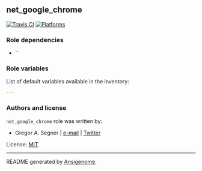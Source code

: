 ## net_google_chrome

<!-- This file was generated by Ansigenome. Do not edit this file directly but
     instead have a look at the files in the ./meta/ directory. -->

[![Travis CI](http://img.shields.io/travis/g4s3/ansible-net_google_chrome.svg?style=flat)](http://travis-ci.org/g4s3/ansible-net_google_chrome)
[![Platforms](http://img.shields.io/badge/platforms-debian%20/%20gentoo%20/%20ubuntu%20/%20windows-lightgrey.svg?style=flat)](#)




### Role dependencies

- ``

### Role variables

List of default variables available in the inventory:

```YAML
---
```




### Authors and license

`net_google_chrome` role was written by:

- Gregor A. Segner | [e-mail](mailto:gregor.segner@gmail.com) | [Twitter](https://twitter.com/g4s)

License: [MIT](https://tldrlegal.com/license/mit-license)

***

README generated by [Ansigenome](https://github.com/nickjj/ansigenome/).

